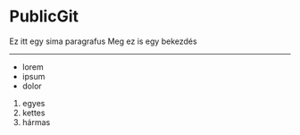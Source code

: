# PublicGit
Ez itt egy sima paragrafus
Meg ez is egy bekezdés

-------

- lorem
- ipsum
- dolor

1. egyes
2. kettes
3. hármas